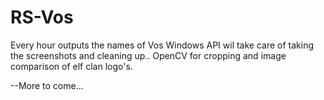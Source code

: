# RS-Vos
Every hour outputs the names of Vos
Windows API wil take care of taking the screenshots and cleaning up..
OpenCV for cropping and image comparison of elf clan logo's.

--More to come...
